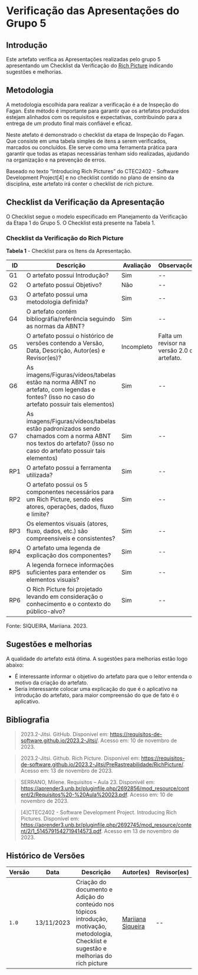 # Verificação das Apresentações do Grupo 5

## Introdução

Este artefato verifica as Apresentações realizadas pelo grupo 5 apresentando um Checklist da Verificação do [Rich Picture](https://github.com/Requisitos-de-Software/2023.2-Jitsi/blob/main/docs/PreRastreabilidade/RichPicture.md) indicando sugestões e melhorias. 

## Metodologia

A metodologia escolhida para realizar a verificação é a de Inspeção do Fagan. Este método é importante para garantir que os artefatos produzidos estejam alinhados com os requisitos e expectativas, contribuindo para a entrega de um produto final mais confiável e eficaz. 

Neste atefato é demonstrado o checklist da etapa de Inspeção do Fagan. Que consiste em uma tabela simples de itens a serem verificados, marcados ou concluídos. Ele serve como uma ferramenta prática para garantir que todas as etapas necessárias tenham sido realizadas, ajudando na organização e na prevenção de erros.

Baseado no texto “Introducing Rich Pictures” do CTEC2402 - Software Development Project[4] e no checklist contido no plano de ensino da disciplina, este artefato irá conter o checklist de rich picture.

## Checklist da Verificação da Apresentação

O Checklist segue o modelo especificado em Planejamento da Verificação da Etapa 1 do Grupo 5. O Checklist está presente na Tabela 1.

### Checklist da Verificação do Rich Picture

**Tabela 1** - Checklist para os Itens da Apresentação.

| ID | Descrição | Avaliação | Observações |
| ---| -------- | --------- | ------------ |
| G1  | O artefato possui Introdução? | Sim | -- |
| G2  | O artefato possui Objetivo? | Não | -- |
| G3  | O artefato possui uma metodologia definida? | Sim | -- |
| G4  | O artefato contém bibliográfia/referência seguindo as normas da ABNT? | Sim | -- |
| G5  | O artefato possui o histórico de versões contendo a Versão, Data, Descrição, Autor(es) e Revisor(es)? | Incompleto | Falta um revisor na versão 2.0 do artefato. |
| G6  | As imagens/Figuras/vídeos/tabelas estão na norma ABNT no artefato, com legendas e fontes? (isso no caso do artefato possuir tais elementos) | Sim | -- |
| G7  | As imagens/Figuras/vídeos/tabelas estão padronizados sendo chamados com a norma ABNT nos textos do artefato? (isso no caso do artefato possuir tais elementos) | Sim | -- |
| RP1 | O artefato possui a ferramenta utilizada? | Sim | -- |
| RP2 | O artefato possui os 5 componentes necessários para um Rich Picture, sendo eles atores, operações, dados, fluxo e limite? | Sim | -- |
| RP3 | Os elementos visuais (atores, fluxo, dados, etc.) são compreensíveis e consistentes? | Sim | -- |
| RP4 | O artefato uma legenda de explicação dos componentes? | Sim | -- |
| RP5 | A legenda fornece informações suficientes para entender os elementos visuais? | Sim | -- |
| RP6 | O Rich Picture foi projetado levando em consideração o conhecimento e o contexto do público-alvo? | Sim | -- |

Fonte: SIQUEIRA, Mariiana. 2023.

## Sugestões e melhorias

A qualidade do artefato está ótima. A sugestões para melhorias estão logo abaixo:

- É interessante informar o objetivo do artefato para que o leitor entenda o motivo da criação do artefato.
- Seria interessante colocar uma explicação do que é o aplicativo na introdução do artefato, para maior compreensão do que de fato é o aplicativo.

## Bibliografia

> 2023.2-Jitsi. GitHub. Disponível em: https://requisitos-de-software.github.io/2023.2-Jitsi/. Acesso em: 10 de novembro de 2023.

> 2023.2-Jitsi. Github. Rich Picture. Disponível em: https://requisitos-de-software.github.io/2023.2-Jitsi/PreRastreabilidade/RichPicture/. Acesso em: 13 de novembro de 2023.
 
> SERRANO, Milene. Requisitos – Aula 23. Disponivél em: https://aprender3.unb.br/pluginfile.php/2692856/mod_resource/content/2/Requisitos%20-%20Aula%20023.pdf. Acesso em: 10 de novembro de 2023.

> [4]CTEC2402 - Software Development Project. Introducing Rich Pictures. Disponível em: https://aprender3.unb.br/pluginfile.php/2692745/mod_resource/content/2/1_5145791542719414573.pdf. Acesso em 13 de novembro de 2023.

## Histórico de Versões

| Versão | Data       | Descrição   | Autor(es)   | Revisor(es) |
| ------ | ---------- | ----------- | ------------ | ---------- |
| `1.0`  | 13/11/2023 | Criação do documento e Adição do conteúdo nos tópicos introdução, motivação, metodologia, Checklist e sugestão e melhorias do rich picture | [Mariiana Siqueira](https://github.com/Maryyscreuza) | -- |
